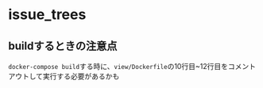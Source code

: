 # issue_trees

## buildするときの注意点
`docker-compose build`する時に、`view/Dockerfile`の10行目~12行目をコメントアウトして実行する必要があるかも
